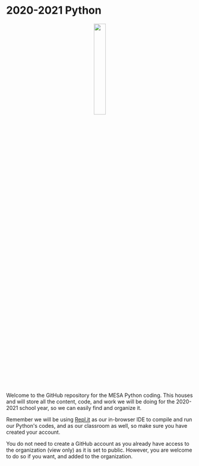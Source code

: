 # 2020-2021 Python
<p align="center">
<img src="https://logos-download.com/wp-content/uploads/2016/10/Python_logo_wordmark.png" width="25%">
</p>

Welcome to the GitHub repository for the MESA Python coding. This houses and will store all the content, code, and work we will be doing for the 2020-2021 school year, so we can easily find and organize it.

Remember we will be using [Repl.it](https://repl.it) as our in-browser IDE to compile and run our Python's codes, and as our classroom as well, so make sure you have created your account.

You do not need to create a GitHub account as you already have access to the organization (view only) as it is set to public. However, you are welcome to do so if you want, and added to the organization.
